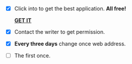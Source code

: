 - [x] Click into to get the best application.
**All free!** 

     **[GET IT](https://cowtransfer.com/s/24f7232f904a40)**
- [x] Contact the writer to get permission.
- [x] **Every three days** change once web address.
- [ ] The first once.
